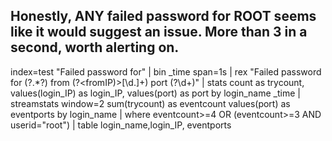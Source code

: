 ## Honestly, ANY failed password for ROOT seems like it would suggest an issue. More than 3 in a second, worth alerting on.


 index=test  "Failed password for" 
 | bin _time span=1s 
 | rex "Failed password for (?<userid>.*?) from (?<fromIP)>[\d\.]+) port (?<port>\d+)" 
 | stats  count as trycount, values(login_IP) as login_IP, values(port) as port  by  login_name _time
 | streamstats window=2 sum(trycount) as eventcount values(port) as eventports by login_name 
 | where eventcount>=4 OR (eventcount>=3 AND userid="root")
 | table login_name,login_IP, eventports
